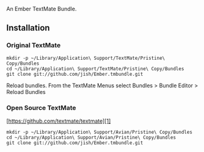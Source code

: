 An Ember TextMate Bundle.

## Installation

### Original TextMate

    mkdir -p ~/Library/Application\ Support/TextMate/Pristine\ Copy/Bundles
    cd ~/Library/Application\ Support/TextMate/Pristine\ Copy/Bundles
    git clone git://github.com/jish/Ember.tmbundle.git

Reload bundles. From the TextMate Menus select Bundles > Bundle Editor > Reload Bundles

### Open Source TextMate

[https://github.com/textmate/textmate][1]

    mkdir -p ~/Library/Application\ Support/Avian/Pristine\ Copy/Bundles
    cd ~/Library/Application\ Support/Avian/Pristine\ Copy/Bundles
    git clone git://github.com/jish/Ember.tmbundle.git

[1]: https://github.com/textmate/textmate
